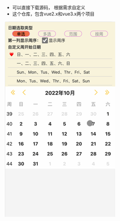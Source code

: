 * 可以直接下载源码， 根据需求自定义
* 这个仓库，包含vue2.x和vue3.x两个项目

![demo](https://github.com/maltsugar/vue-calendar/blob/master/pics/demo.gif?raw=true)

